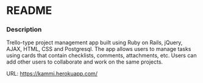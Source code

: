 # README

### Description
Trello-type project management app built using Ruby on Rails, jQuery, AJAX, HTML, CSS and Postgresql. The app allows users to manage tasks using cards that contain checklists, comments, attachments, etc. Users can add other users to collaborate and work on the same projects.

URL: https://kammi.herokuapp.com/
